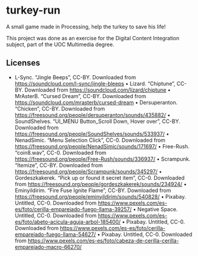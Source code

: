 # turkey-run
A small game made in Processing, help the turkey to save his life!

This project was done as an exercise for the Digital Content Integration subject, part of the UOC Multimedia degree.

## Licenses
* L-Sync. “Jingle Beeps”, CC-BY. Downloaded from https://soundcloud.com/l-sync/jingle-bleeps
• Lizard. “Chiptune”, CC-BY. Downloaded from https://soundcloud.com/lizard/chiptune
• MrAsterB. “Cursed Dream”, CC-BY. Downloaded from https://soundcloud.com/mrasterb/cursed-dream
• Dersuperanton. “Chicken”, CC-BY. Downloaded from https://freesound.org/people/dersuperanton/sounds/435882/
• SoundShelves. “UI_MENU Button_Scroll Down, Hover over”, CC-BY. Downloaded from https://freesound.org/people/SoundShelves/sounds/533937/
• NenadSimic. “Menu Selection Click”, CC-0. Downloaded from https://freesound.org/people/NenadSimic/sounds/171697/
• Free-Rush. “coin8.wav”, CC-0. Downloaded from https://freesound.org/people/Free-Rush/sounds/336937/
• Scrampunk. “Itemize”, CC-BY. Downloaded from https://freesound.org/people/Scrampunk/sounds/345297/
• Gordeszkakerek. “Pick up or found it secret item”, CC-0. Downloaded from https://freesound.org/people/gordeszkakerek/sounds/234924/
• Eminyildirim. “Fire Fuse Ignite Flame”, CC-BY. Downloaded from https://freesound.org/people/eminyildirim/sounds/540828/
• Pixabay. Untitled, CC-0. Downloaded from https://www.pexels.com/es-es/foto/cerilla-emparejado-fuego-llama-39257/
• Negative Space. Untitled, CC-0. Downloaded from https://www.pexels.com/es-es/foto/abeto-acicula-aguja-arbol-185400/
• Pixabay. Untitled, CC-0. Downloaded from https://www.pexels.com/es-es/foto/cerilla-emparejado-fuego-llama-54627/
• Pixabay. Untitled, CC-0. Downloaded from https://www.pexels.com/es-es/foto/cabeza-de-cerilla-cerilla-emparejado-macro-66270/
